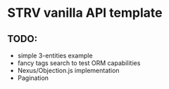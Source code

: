 # STRV vanilla API template

## TODO:

- simple 3-entities example
- fancy tags search to test ORM capabilities
- Nexus/Objection.js implementation
- Pagination
